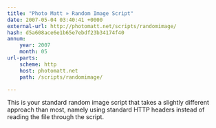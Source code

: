```yaml
---
title: "Photo Matt » Random Image Script"
date: 2007-05-04 03:40:41 +0000
external-url: http://photomatt.net/scripts/randomimage/
hash: d5a608ace6e1b65e7ebdf23b34174f40
annum:
    year: 2007
    month: 05
url-parts:
    scheme: http
    host: photomatt.net
    path: /scripts/randomimage/

---
```


This is your standard random image script that takes a slightly different approach than most, namely using standard HTTP headers instead of reading the file through the script.
